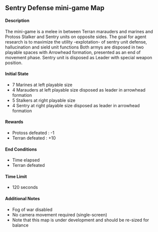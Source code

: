 ## Sentry Defense mini-game Map


#### Description
The mini-game is a melee in between Terran marauders and marines and Protoss Stalker and Sentry units on opposite sides.
The goal for agent research is to maximize the utility -explotation- of sentry unit defense, hallucination and sield unit functions
Both armys are disposed in two playable spaces with Arrowhead formation, presented as an end of movement phase.
Sentry unit is disposed as Leader with special weapon position.



#### Initial State

*   7 Marines at left playable size
*   4 Marauders at left playable size disposed as leader in arrowhead formation
*   5 Stalkers at right playable size 
*   4 Sentry at right playable size disposed as leader in arrowhead formation 

#### Rewards

*   Protoss defeated : -1
*   Terran defeated : +10

#### End Conditions

*   Time elapsed
*   Terran defeated

#### Time Limit

*   120 seconds

#### Additional Notes

*   Fog of war disabled 
*   No camera movement required (single-screen)
*   Note that this map is under development and should be re-sized for balance 


